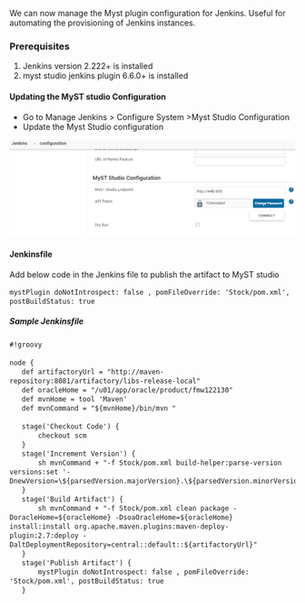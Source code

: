 We can now manage the Myst plugin configuration for Jenkins. Useful for automating the provisioning of Jenkins instances.

### Prerequisites

1. Jenkins version 2.222+ is installed
2. myst studio jenkins plugin 6.6.0+ is installed


#### Updating the MyST studio Configuration

- Go to Manage Jenkins > Configure System >Myst Studio Configuration
- Update the Myst Studio configuration

![](img/JCaC-MyST-Studio-Configuration.png)

#### Jenkinsfile

Add below code in the Jenkins file to publish the artifact to MyST studio

```
mystPlugin doNotIntrospect: false , pomFileOverride: 'Stock/pom.xml', postBuildStatus: true
```

#####  Sample Jenkinsfile

```
#!groovy

node {
   def artifactoryUrl = "http://maven-repository:8081/artifactory/libs-release-local"
   def oracleHome = "/u01/app/oracle/product/fmw122130"
   def mvnHome = tool 'Maven'
   def mvnCommand = "${mvnHome}/bin/mvn "

   stage('Checkout Code') {
       checkout scm
   }
   stage('Increment Version') {
       sh mvnCommand + "-f Stock/pom.xml build-helper:parse-version versions:set '-DnewVersion=\${parsedVersion.majorVersion}.\${parsedVersion.minorVersion}-${env.BUILD_NUMBER}'"
   }
   stage('Build Artifact') {
       sh mvnCommand + "-f Stock/pom.xml clean package -DoracleHome=${oracleHome} -DsoaOracleHome=${oracleHome} install:install org.apache.maven.plugins:maven-deploy-plugin:2.7:deploy -DaltDeploymentRepository=central::default::${artifactoryUrl}"
   }
   stage('Publish Artifact') {
       mystPlugin doNotIntrospect: false , pomFileOverride: 'Stock/pom.xml', postBuildStatus: true
   }
    
```

